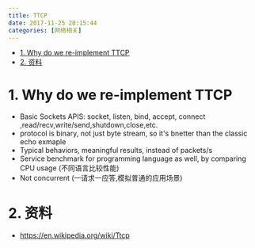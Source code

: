 ```yaml
---
title: TTCP
date: 2017-11-25 20:15:44
categories: [网络相关]
---
```


<!-- TOC -->

- [1. Why do we re-implement TTCP](#1-why-do-we-re-implement-ttcp)
- [2. 资料](#2-资料)

<!-- /TOC -->

<a id="markdown-1-why-do-we-re-implement-ttcp" name="1-why-do-we-re-implement-ttcp"></a>
# 1. Why do we re-implement TTCP

* Basic Sockets APIS: socket, listen, bind, accept, connect ,read/recv,write/send,shutdown,close,etc.
* protocol is binary, not just byte stream, so it's bnetter than the classic echo exmaple
* Typical behaviors, meaningful results, instead of packets/s
* Service benchmark for programming language as well, by comparing CPU usage (不同语言比较性能)
* Not concurrent (一请求一应答,模拟普通的应用场景)

<a id="markdown-2-资料" name="2-资料"></a>
# 2. 资料
* https://en.wikipedia.org/wiki/Ttcp
